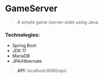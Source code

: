 # GameServer
 > A simple game (server-side) using Java.

### Technologies:
- Spring Boot
- JDK 17
- MariaDB
- JPA/Hibernate

> **API:** localhost:8080/api/
